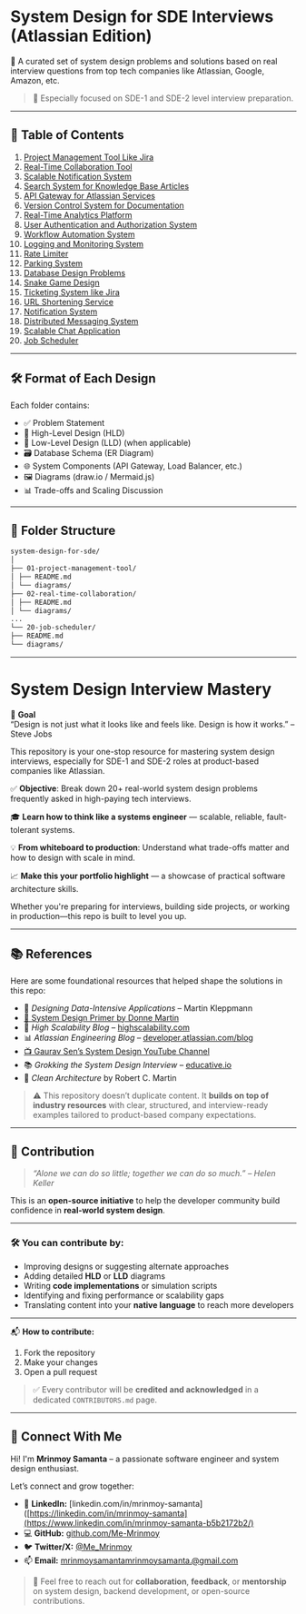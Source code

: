 # System Design for SDE Interviews (Atlassian Edition)

🚀 A curated set of system design problems and solutions based on real interview questions from top tech companies like Atlassian, Google, Amazon, etc.

> 💼 Especially focused on SDE-1 and SDE-2 level interview preparation.

---

## 📌 Table of Contents

1. [Project Management Tool Like Jira](#1-project-management-tool-like-jira)
2. [Real-Time Collaboration Tool](#2-real-time-collaboration-tool)
3. [Scalable Notification System](#3-scalable-notification-system)
4. [Search System for Knowledge Base Articles](#4-search-system-for-knowledge-base-articles)
5. [API Gateway for Atlassian Services](#5-api-gateway-for-atlassian-services)
6. [Version Control System for Documentation](#6-version-control-system-for-documentation)
7. [Real-Time Analytics Platform](#7-real-time-analytics-platform)
8. [User Authentication and Authorization System](#8-user-authentication-and-authorization-system)
9. [Workflow Automation System](#9-workflow-automation-system)
10. [Logging and Monitoring System](#10-logging-and-monitoring-system)
11. [Rate Limiter](#11-rate-limiter)
12. [Parking System](#12-parking-system)
13. [Database Design Problems](#13-database-design-problems)
14. [Snake Game Design](#14-snake-game-design)
15. [Ticketing System like Jira](#15-ticketing-system-like-jira)
16. [URL Shortening Service](#16-url-shortening-service)
17. [Notification System](#17-notification-system)
18. [Distributed Messaging System](#18-distributed-messaging-system)
19. [Scalable Chat Application](#19-scalable-chat-application)
20. [Job Scheduler](#20-job-scheduler)

---

## 🛠️ Format of Each Design

Each folder contains:
- ✅ Problem Statement
- 🧠 High-Level Design (HLD)
- 🧱 Low-Level Design (LLD) (when applicable)
- 🗃️ Database Schema (ER Diagram)
- 🌐 System Components (API Gateway, Load Balancer, etc.)
- 🖼️ Diagrams (draw.io / Mermaid.js)
- 📊 Trade-offs and Scaling Discussion

---

## 📁 Folder Structure
```bash
system-design-for-sde/
│
├── 01-project-management-tool/
│ ├── README.md
│ └── diagrams/
├── 02-real-time-collaboration/
│ ├── README.md
│ └── diagrams/
...
└── 20-job-scheduler/
├── README.md
└── diagrams/
```

---

# System Design Interview Mastery

🎯 **Goal**  
“Design is not just what it looks like and feels like. Design is how it works.” – Steve Jobs

This repository is your one-stop resource for mastering system design interviews, especially for SDE-1 and SDE-2 roles at product-based companies like Atlassian.

✅ **Objective**: Break down 20+ real-world system design problems frequently asked in high-paying tech interviews.

🎓 **Learn how to think like a systems engineer** — scalable, reliable, fault-tolerant systems.

💡 **From whiteboard to production**: Understand what trade-offs matter and how to design with scale in mind.

📈 **Make this your portfolio highlight** — a showcase of practical software architecture skills.

Whether you're preparing for interviews, building side projects, or working in production—this repo is built to level you up.

---

## 📚 References

Here are some foundational resources that helped shape the solutions in this repo:

- 📘 *Designing Data-Intensive Applications* – Martin Kleppmann
- [📓 System Design Primer by Donne Martin](https://github.com/donnemartin/system-design-primer)
- 🧱 *High Scalability Blog* – [highscalability.com](http://highscalability.com/)
- 📊 *Atlassian Engineering Blog* – [developer.atlassian.com/blog](https://blog.developer.atlassian.com/)
- [📺 Gaurav Sen’s System Design YouTube Channel](https://www.youtube.com/c/GauravSen)
- 📚 *Grokking the System Design Interview* – [educative.io](https://www.educative.io/courses/grokking-the-system-design-interview)
- 📘 *Clean Architecture* by Robert C. Martin

> ⚠️ This repository doesn’t duplicate content. It **builds on top of industry resources** with clear, structured, and interview-ready examples tailored to product-based company expectations.

---

## 🙌 Contribution

> _“Alone we can do so little; together we can do so much.” – Helen Keller_

This is an **open-source initiative** to help the developer community build confidence in **real-world system design**.

---

### 🛠️ You can contribute by:

- Improving designs or suggesting alternate approaches  
- Adding detailed **HLD** or **LLD** diagrams  
- Writing **code implementations** or simulation scripts  
- Identifying and fixing performance or scalability gaps  
- Translating content into your **native language** to reach more developers

---

📬 **How to contribute:**

1. Fork the repository  
2. Make your changes  
3. Open a pull request

> ✅ Every contributor will be **credited and acknowledged** in a dedicated `CONTRIBUTORS.md` page.

---

## 💬 Connect With Me

Hi! I'm **Mrinmoy Samanta** – a passionate software engineer and system design enthusiast.

Let’s connect and grow together:

- 💼 **LinkedIn:** [linkedin.com/in/mrinmoy-samanta]([https://linkedin.com/in/mrinmoy-samanta](https://www.linkedin.com/in/mrinmoy-samanta-b5b2172b2/)
- 💻 **GitHub:** [github.com/Me-Mrinmoy](https://github.com/Me-Mrinmoy)
- 🐦 **Twitter/X:** [@Me_Mrinmoy](https://x.com/SamantaMri43128)
- 📫 **Email:** mrinmoysamantamrinmoysamanta.@gmail.com

> 📢 Feel free to reach out for **collaboration**, **feedback**, or **mentorship** on system design, backend development, or open-source contributions.


